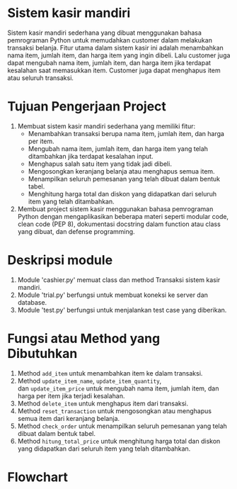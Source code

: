 # Sistem kasir mandiri
Sistem kasir mandiri sederhana yang dibuat menggunakan bahasa pemrograman Python untuk memudahkan customer dalam melakukan transaksi belanja. Fitur utama dalam sistem kasir ini adalah menambahkan nama item, jumlah item, dan harga item yang ingin dibeli. Lalu customer juga dapat mengubah nama item, jumlah item, dan harga item jika terdapat kesalahan saat memasukkan item. Customer juga dapat menghapus item atau seluruh transaksi. 




# Tujuan Pengerjaan Project
1. Membuat sistem kasir mandiri sederhana yang memiliki fitur:
    - Menambahkan transaksi berupa nama item, jumlah item, dan harga per item.
    - Mengubah nama item, jumlah item, dan harga item yang telah ditambahkan jika terdapat kesalahan input.
    - Menghapus salah satu item yang tidak jadi dibeli.
    - Mengosongkan keranjang belanja atau menghapus semua item.
    - Menampilkan seluruh pemesanan yang telah dibuat dalam bentuk tabel.
    - Menghitung harga total dan diskon yang didapatkan dari seluruh item yang telah ditambahkan.
2. Membuat project sistem kasir menggunakan bahasa pemrograman Python dengan mengaplikasikan beberapa materi seperti modular code, clean code (PEP 8), dokumentasi docstring dalam function atau class yang dibuat, dan defense programming.

# Deskripsi module
1. Module 'cashier.py' memuat class dan method Transaksi sistem kasir mandiri.
2. Module 'trial.py' berfungsi untuk membuat koneksi ke server dan database.
3. Module 'test.py' berfungsi untuk menjalankan test case yang diberikan.

# Fungsi atau Method yang Dibutuhkan
1. Method `add_item` untuk menambahkan item ke dalam transaksi.
4. Method `update_item_name`, `update_item_quantity`, dan `update_item_price` untuk mengubah nama item, jumlah item, dan harga per item jika terjadi kesalahan.
5. Method `delete_item` untuk menghapus item dari transaksi.
6. Method `reset_transaction` untuk mengosongkan atau menghapus semua item dari keranjang belanja.
7. Method `check_order` untuk menampilkan seluruh pemesanan yang telah dibuat dalam bentuk tabel.
8. Method `hitung_total_price` untuk menghitung harga total dan diskon yang didapatkan dari seluruh item yang telah ditambahkan.

# Flowchart

